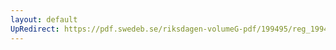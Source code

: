 ```yaml
---
layout: default
UpRedirect: https://pdf.swedeb.se/riksdagen-volumeG-pdf/199495/reg_199495/reg_199495_0156.pdf
---
```

